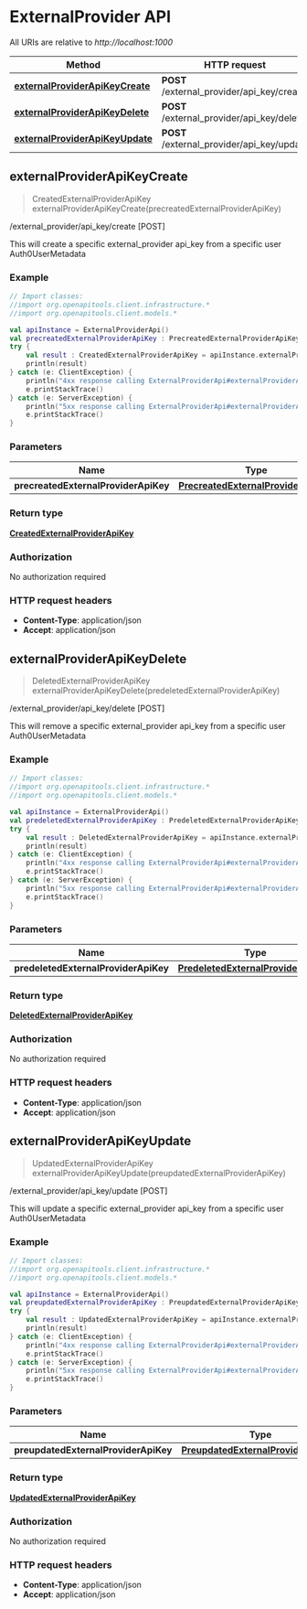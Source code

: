 # ExternalProvider API

All URIs are relative to *http://localhost:1000*

Method | HTTP request | Description
------------- | ------------- | -------------
[**externalProviderApiKeyCreate**](ExternalProviderApi.md#externalProviderApiKeyCreate) | **POST** /external_provider/api_key/create | /external_provider/api_key/create [POST]
[**externalProviderApiKeyDelete**](ExternalProviderApi.md#externalProviderApiKeyDelete) | **POST** /external_provider/api_key/delete | /external_provider/api_key/delete [POST]
[**externalProviderApiKeyUpdate**](ExternalProviderApi.md#externalProviderApiKeyUpdate) | **POST** /external_provider/api_key/update | /external_provider/api_key/update [POST]


<a id="externalProviderApiKeyCreate"></a>
## **externalProviderApiKeyCreate**
> CreatedExternalProviderApiKey externalProviderApiKeyCreate(precreatedExternalProviderApiKey)

/external_provider/api_key/create [POST]

This will create a specific external_provider api_key from a specific user Auth0UserMetadata

### Example
```kotlin
// Import classes:
//import org.openapitools.client.infrastructure.*
//import org.openapitools.client.models.*

val apiInstance = ExternalProviderApi()
val precreatedExternalProviderApiKey : PrecreatedExternalProviderApiKey =  // PrecreatedExternalProviderApiKey | 
try {
    val result : CreatedExternalProviderApiKey = apiInstance.externalProviderApiKeyCreate(precreatedExternalProviderApiKey)
    println(result)
} catch (e: ClientException) {
    println("4xx response calling ExternalProviderApi#externalProviderApiKeyCreate")
    e.printStackTrace()
} catch (e: ServerException) {
    println("5xx response calling ExternalProviderApi#externalProviderApiKeyCreate")
    e.printStackTrace()
}
```

### Parameters

Name | Type | Description  | Notes
------------- | ------------- | ------------- | -------------
 **precreatedExternalProviderApiKey** | [**PrecreatedExternalProviderApiKey**](PrecreatedExternalProviderApiKey.md)|  | [optional]

### Return type

[**CreatedExternalProviderApiKey**](CreatedExternalProviderApiKey.md)

### Authorization

No authorization required

### HTTP request headers

 - **Content-Type**: application/json
 - **Accept**: application/json

<a id="externalProviderApiKeyDelete"></a>
## **externalProviderApiKeyDelete**
> DeletedExternalProviderApiKey externalProviderApiKeyDelete(predeletedExternalProviderApiKey)

/external_provider/api_key/delete [POST]

This will remove a specific external_provider api_key from a specific user Auth0UserMetadata

### Example
```kotlin
// Import classes:
//import org.openapitools.client.infrastructure.*
//import org.openapitools.client.models.*

val apiInstance = ExternalProviderApi()
val predeletedExternalProviderApiKey : PredeletedExternalProviderApiKey =  // PredeletedExternalProviderApiKey | 
try {
    val result : DeletedExternalProviderApiKey = apiInstance.externalProviderApiKeyDelete(predeletedExternalProviderApiKey)
    println(result)
} catch (e: ClientException) {
    println("4xx response calling ExternalProviderApi#externalProviderApiKeyDelete")
    e.printStackTrace()
} catch (e: ServerException) {
    println("5xx response calling ExternalProviderApi#externalProviderApiKeyDelete")
    e.printStackTrace()
}
```

### Parameters

Name | Type | Description  | Notes
------------- | ------------- | ------------- | -------------
 **predeletedExternalProviderApiKey** | [**PredeletedExternalProviderApiKey**](PredeletedExternalProviderApiKey.md)|  | [optional]

### Return type

[**DeletedExternalProviderApiKey**](DeletedExternalProviderApiKey.md)

### Authorization

No authorization required

### HTTP request headers

 - **Content-Type**: application/json
 - **Accept**: application/json

<a id="externalProviderApiKeyUpdate"></a>
## **externalProviderApiKeyUpdate**
> UpdatedExternalProviderApiKey externalProviderApiKeyUpdate(preupdatedExternalProviderApiKey)

/external_provider/api_key/update [POST]

This will update a specific external_provider api_key from a specific user Auth0UserMetadata

### Example
```kotlin
// Import classes:
//import org.openapitools.client.infrastructure.*
//import org.openapitools.client.models.*

val apiInstance = ExternalProviderApi()
val preupdatedExternalProviderApiKey : PreupdatedExternalProviderApiKey =  // PreupdatedExternalProviderApiKey | 
try {
    val result : UpdatedExternalProviderApiKey = apiInstance.externalProviderApiKeyUpdate(preupdatedExternalProviderApiKey)
    println(result)
} catch (e: ClientException) {
    println("4xx response calling ExternalProviderApi#externalProviderApiKeyUpdate")
    e.printStackTrace()
} catch (e: ServerException) {
    println("5xx response calling ExternalProviderApi#externalProviderApiKeyUpdate")
    e.printStackTrace()
}
```

### Parameters

Name | Type | Description  | Notes
------------- | ------------- | ------------- | -------------
 **preupdatedExternalProviderApiKey** | [**PreupdatedExternalProviderApiKey**](PreupdatedExternalProviderApiKey.md)|  | [optional]

### Return type

[**UpdatedExternalProviderApiKey**](UpdatedExternalProviderApiKey.md)

### Authorization

No authorization required

### HTTP request headers

 - **Content-Type**: application/json
 - **Accept**: application/json

